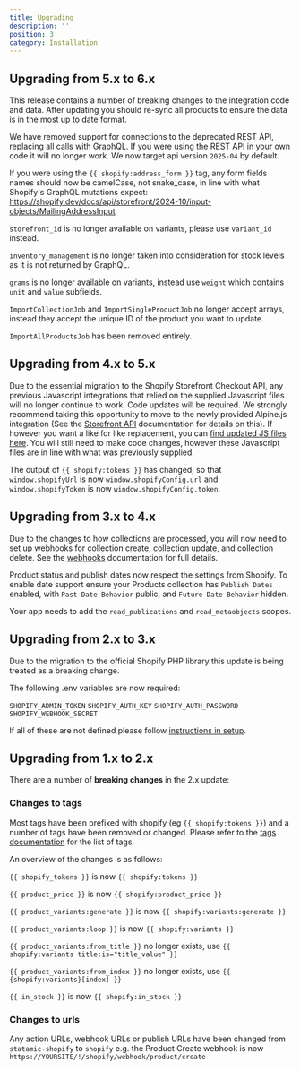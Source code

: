 ```yaml
---
title: Upgrading
description: ''
position: 3
category: Installation
---
```


## Upgrading from 5.x to 6.x

This release contains a number of breaking changes to the integration code and data. After updating you should re-sync all products to ensure the data is in the most up to date format.

We have removed support for connections to the deprecated REST API, replacing all calls with GraphQL. If you were using the REST API in your own code it will no longer work. We now target api version `2025-04` by default.

If you were using the `{{ shopify:address_form }}` tag, any form fields names should now be camelCase, not snake_case, in line with what Shopify's GraphQL mutations expect: https://shopify.dev/docs/api/storefront/2024-10/input-objects/MailingAddressInput

`storefront_id` is no longer available on variants, please use `variant_id` instead.

`inventory_management` is no longer taken into consideration for stock levels as it is not returned by GraphQL.

`grams` is no longer available on variants, instead use `weight` which contains `unit` and `value` subfields.

`ImportCollectionJob` and `ImportSingleProductJob` no longer accept arrays, instead they accept the unique ID of the product you want to update.

`ImportAllProductsJob` has been removed entirely.



## Upgrading from 4.x to 5.x

Due to the essential migration to the Shopify Storefront Checkout API, any previous Javascript integrations that relied on the supplied Javascript files will no longer continue to work. Code updates will be required. We strongly recommend taking this opportunity to move to the newly provided Alpine.js integration (See the [Storefront API](frontend/storefront-api) documentation for details on this). If however you want a like for like replacement, you can [find updated JS files here](https://github.com/statamic-rad-pack/shopify/pull/241/commits/d87038ed85d99daa62066b5cc277e51d1d688bef). You will still need to make code changes, however these Javascript files are in line with what was previously supplied.

The output of `{{ shopify:tokens }}` has changed, so that `window.shopifyUrl` is now `window.shopifyConfig.url` and `window.shopifyToken` is now `window.shopifyConfig.token`.


## Upgrading from 3.x to 4.x

Due to the changes to how collections are processed, you will now need to set up webhooks for collection create, collection update, and collection delete. See the [webhooks](CMS/webhooks) documentation for full details.

Product status and publish dates now respect the settings from Shopify. To enable date support ensure your Products collection has `Publish Dates` enabled, with `Past Date Behavior` public, and `Future Date Behavior` hidden.

Your app needs to add the `read_publications` and `read_metaobjects` scopes.

## Upgrading from 2.x to 3.x

Due to the migration to the official Shopify PHP library this update is being treated as a breaking change. 

The following .env variables are now required:

`SHOPIFY_ADMIN_TOKEN`
`SHOPIFY_AUTH_KEY`
`SHOPIFY_AUTH_PASSWORD`
`SHOPIFY_WEBHOOK_SECRET`

If all of these are not defined please follow [instructions in setup](/setup).


## Upgrading from 1.x to 2.x

There are a number of **breaking changes** in the 2.x update:

### Changes to tags

Most tags have been prefixed with shopify (eg `{{ shopify:tokens }}`) and a number of tags have been removed or changed. Please refer to the [tags documentation](frontend/tags) for the list of tags.

An overview of the changes is as follows:

`{{ shopify_tokens }}` is now `{{ shopify:tokens }}`

`{{ product_price }}` is now `{{ shopify:product_price }}`

`{{ product_variants:generate }}` is now `{{ shopify:variants:generate }}`

`{{ product_variants:loop }}` is now `{{ shopify:variants }}`

`{{ product_variants:from_title }}` no longer exists, use `{{ shopify:variants title:is="title_value" }}`

`{{ product_variants:from_index }}` no longer exists, use `{{ {shopify:variants}[index] }}`

`{{ in_stock }}` is now `{{ shopify:in_stock }}`



### Changes to urls

Any action URLs, webhook URLs or publish URLs have been changed from `statamic-shopify` to `shopify` e.g. the Product Create webhook is now `https://YOURSITE/!/shopify/webhook/product/create`
